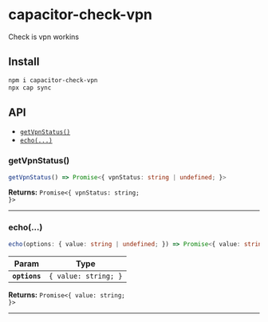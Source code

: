 # capacitor-check-vpn

Check is vpn workins

## Install

```bash
npm i capacitor-check-vpn
npx cap sync
```

## API

<docgen-index>

* [`getVpnStatus()`](#getvpnstatus)
* [`echo(...)`](#echo)

</docgen-index>

<docgen-api>
<!--Update the source file JSDoc comments and rerun docgen to update the docs below-->

### getVpnStatus()

```typescript
getVpnStatus() => Promise<{ vpnStatus: string | undefined; }>
```

**Returns:** <code>Promise&lt;{ vpnStatus: string; }&gt;</code>

--------------------


### echo(...)

```typescript
echo(options: { value: string | undefined; }) => Promise<{ value: string | undefined; }>
```

| Param         | Type                            |
| ------------- | ------------------------------- |
| **`options`** | <code>{ value: string; }</code> |

**Returns:** <code>Promise&lt;{ value: string; }&gt;</code>

--------------------

</docgen-api>
